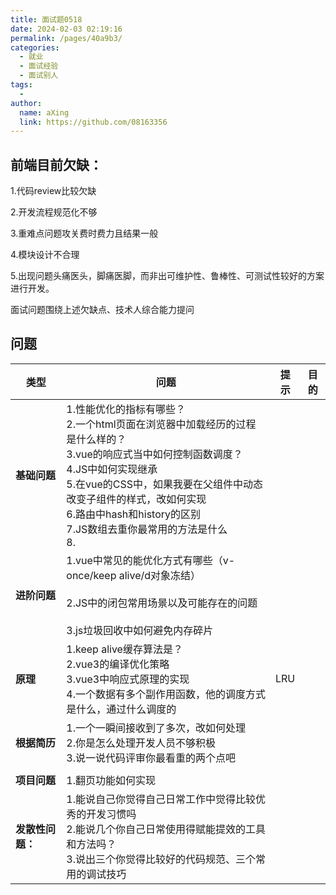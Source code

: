 ```yaml
---
title: 面试题0518
date: 2024-02-03 02:19:16
permalink: /pages/40a9b3/
categories:
  - 就业
  - 面试经验
  - 面试别人
tags:
  - 
author: 
  name: aXing
  link: https://github.com/08163356
---
```



## 前端目前欠缺：

1.代码review比较欠缺

2.开发流程规范化不够

3.重难点问题攻关费时费力且结果一般

4.模块设计不合理

5.出现问题头痛医头，脚痛医脚，而非出可维护性、鲁棒性、可测试性较好的方案进行开发。

面试问题围绕上述欠缺点、技术人综合能力提问

## 问题

| 类型             | 问题                                                         | 提示 | 目的 |
| ---------------- | ------------------------------------------------------------ | ---- | ---- |
| **基础问题**     | 1.性能优化的指标有哪些？<br />2.一个html页面在浏览器中加载经历的过程是什么样的？<br />3.vue的响应式当中如何控制函数调度？<br />4.JS中如何实现继承<br />5.在vue的CSS中，如果我要在父组件中动态改变子组件的样式，改如何实现<br />6.路由中hash和history的区别<br />7.JS数组去重你最常用的方法是什么<br />8. |      |      |
| **进阶问题**     | 1.vue中常见的能优化方式有哪些（v-once/keep alive/d对象冻结）<br /><br />2.JS中的闭包常用场景以及可能存在的问题<br /><br />3.js垃圾回收中如何避免内存碎片 |      |      |
| **原理**         | 1.keep alive缓存算法是？<br />2.vue3的编译优化策略<br />3.vue3中响应式原理的实现<br />4.一个数据有多个副作用函数，他的调度方式是什么，通过什么调度的 | LRU  |      |
| **根据简历**     | 1.一个一瞬间接收到了多次，改如何处理<br />2.你是怎么处理开发人员不够积极<br />3.说一说代码评审你最看重的两个点吧 |      |      |
|                  |                                                              |      |      |
| **项目问题**     | 1.翻页功能如何实现                                           |      |      |
| **发散性问题：** | 1.能说自己你觉得自己日常工作中觉得比较优秀的开发习惯吗<br />2.能说几个你自己日常使用得赋能提效的工具和方法吗？<br />3.说出三个你觉得比较好的代码规范、三个常用的调试技巧 |      |      |




